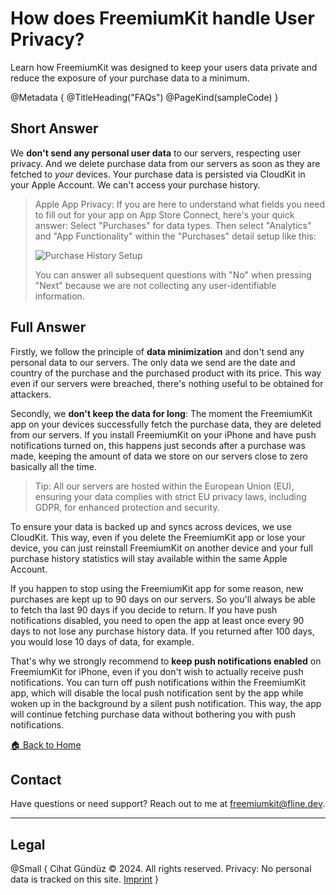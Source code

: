 # How does FreemiumKit handle User Privacy? 

Learn how FreemiumKit was designed to keep your users data private and reduce the exposure of your purchase data to a minimum.

@Metadata {
   @TitleHeading("FAQs")
   @PageKind(sampleCode)
}

## Short Answer

We **don't send any personal user data** to our servers, respecting user privacy. And we delete purchase data from our servers as soon as they are fetched to _your_ devices. Your purchase data is persisted via CloudKit in your Apple Account. We can't access your purchase history.

> Apple App Privacy: If you are here to understand what fields you need to fill out for your app on App Store Connect, here's your quick answer: Select "Purchases" for data types. Then select "Analytics" and "App Functionality" within the "Purchases" detail setup like this:
>
> ![Purchase History Setup](AppPrivacy-Purchases)
>
> You can answer all subsequent questions with "No" when pressing "Next" because we are not collecting any user-identifiable information.

## Full Answer

Firstly, we follow the principle of **data minimization** and don't send any personal data to our servers. The only data we send are the date and country of the purchase and the purchased product with its price. This way even if our servers were breached, there's nothing useful to be obtained for attackers.

Secondly, we **don't keep the data for long**: The moment the FreemiumKit app on your devices successfully fetch the purchase data, they are deleted from our servers. If you install FreemiumKit on your iPhone and have push notifications turned on, this happens just seconds after a purchase was made, keeping the amount of data we store on our servers close to zero basically all the time.

> Tip: All our servers are hosted within the European Union (EU), ensuring your data complies with strict EU privacy laws, including GDPR, for enhanced protection and security.

To ensure your data is backed up and syncs across devices, we use CloudKit. This way, even if you delete the FreemiumKit app or lose your device, you can just reinstall FreemiumKit on another device and your full purchase history statistics will stay available within the same Apple Account.

If you happen to stop using the FreemiumKit app for some reason, new purchases are kept up to 90 days on our servers. So you'll always be able to fetch tha last 90 days if you decide to return. If you have push notifications disabled, you need to open the app at least once every 90 days to not lose any purchase history data. If you returned after 100 days, you would lose 10 days of data, for example.

That's why we strongly recommend to **keep push notifications enabled** on FreemiumKit for iPhone, even if you don't wish to actually receive push notifications. You can turn off push notifications within the FreemiumKit app, which will disable the local push notification sent by the app while woken up in the background by a silent push notification. This way, the app will continue fetching purchase data without bothering you with push notifications.

[🏠 Back to Home](https://freemiumkit.app)


## Contact

Have questions or need support? Reach out to me at [freemiumkit@fline.dev](mailto:freemiumkit@fline.dev).

---

## Legal

@Small {
   Cihat Gündüz © 2024. All rights reserved.
   Privacy: No personal data is tracked on this site.
   [Imprint](https://www.fline.dev/imprint/)
}
